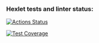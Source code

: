 ### Hexlet tests and linter status:
[![Actions Status](https://github.com/Aleksandr2302/frontend-project-44/workflows/hexlet-check/badge.svg)](https://github.com/Aleksandr2302/frontend-project-44/actions)

[![Test Coverage](https://api.codeclimate.com/v1/badges/a44e95c9e1de21a7bad8/test_coverage)](https://codeclimate.com/github/Aleksandr2302/frontend-project-44/test_coverage)